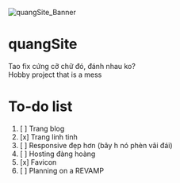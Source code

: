 ![quangSite_Banner](https://user-images.githubusercontent.com/68984861/212021281-318a0a44-f46d-4f51-b871-85175c3ce504.svg)
# quangSite
Tao fix cứng cỡ chữ đó, đánh nhau ko?\
Hobby project that is a mess
# To-do list
1. [ ] Trang blog
2. [x] Trang linh tinh
3. [ ] Responsive đẹp hơn (bây h nó phèn vãi đái)
4. [ ] Hosting đàng hoàng
5. [x] Favicon
6. [ ] Planning on a REVAMP
